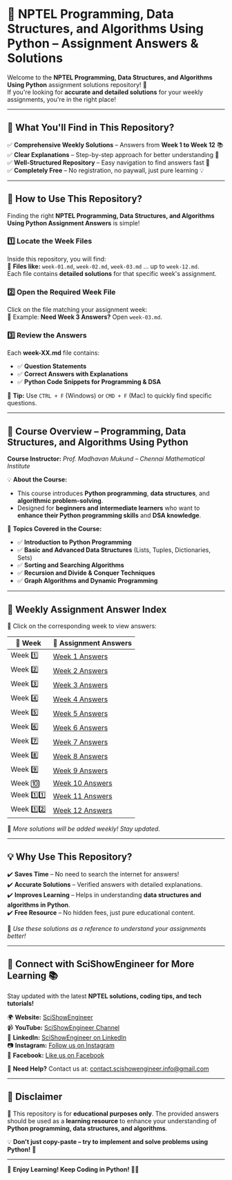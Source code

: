 # 🚀 NPTEL Programming, Data Structures, and Algorithms Using Python – Assignment Answers & Solutions

Welcome to the **NPTEL Programming, Data Structures, and Algorithms Using Python** assignment solutions repository! 🎉  
If you're looking for **accurate and detailed solutions** for your weekly assignments, you're in the right place!  

---

## 🎯 What You'll Find in This Repository?
✅ **Comprehensive Weekly Solutions** – Answers from **Week 1 to Week 12** 📚  
✅ **Clear Explanations** – Step-by-step approach for better understanding 📝  
✅ **Well-Structured Repository** – Easy navigation to find answers fast 🚀  
✅ **Completely Free** – No registration, no paywall, just pure learning 💡  

---

## 📌 How to Use This Repository?  
Finding the right **NPTEL Programming, Data Structures, and Algorithms Using Python Assignment Answers** is simple!  

### 1️⃣ **Locate the Week Files**  
Inside this repository, you will find:  
📂 **Files like:** `week-01.md`, `week-02.md`, `week-03.md` ... up to `week-12.md`.  
Each file contains **detailed solutions** for that specific week's assignment.  

### 2️⃣ **Open the Required Week File**  
Click on the file matching your assignment week:  
📌 Example: **Need Week 3 Answers?** Open `week-03.md`.  

### 3️⃣ **Review the Answers**  
Each **week-XX.md** file contains:  
- ✅ **Question Statements**  
- ✅ **Correct Answers with Explanations**  
- ✅ **Python Code Snippets for Programming & DSA**  

📝 **Tip:** Use `CTRL + F` (Windows) or `CMD + F` (Mac) to quickly find specific questions.  

---

## 📜 Course Overview – Programming, Data Structures, and Algorithms Using Python
**Course Instructor:** *Prof. Madhavan Mukund – Chennai Mathematical Institute*  

💡 **About the Course:**  
- This course introduces **Python programming**, **data structures**, and **algorithmic problem-solving**.  
- Designed for **beginners and intermediate learners** who want to **enhance their Python programming skills** and **DSA knowledge**.  

📌 **Topics Covered in the Course:**  
- ✅ **Introduction to Python Programming**  
- ✅ **Basic and Advanced Data Structures** (Lists, Tuples, Dictionaries, Sets)  
- ✅ **Sorting and Searching Algorithms**  
- ✅ **Recursion and Divide & Conquer Techniques**  
- ✅ **Graph Algorithms and Dynamic Programming**  

---

## 📌 Weekly Assignment Answer Index  
📂 Click on the corresponding week to view answers:  

| 📅 **Week** | 🔗 **Assignment Answers** |
|------------|--------------------------|
| Week 1️⃣  | [Week 1 Answers](week-01.md) |
| Week 2️⃣  | [Week 2 Answers](week-02.md) |
| Week 3️⃣  | [Week 3 Answers](week-03.md) |
| Week 4️⃣  | [Week 4 Answers](week-04.md) |
| Week 5️⃣  | [Week 5 Answers](week-05.md) |
| Week 6️⃣  | [Week 6 Answers](week-06.md) |
| Week 7️⃣  | [Week 7 Answers](week-07.md) |
| Week 8️⃣  | [Week 8 Answers](week-08.md) |
| Week 9️⃣  | [Week 9 Answers](week-09.md) |
| Week 🔟  | [Week 10 Answers](week-10.md) |
| Week 1️⃣1️⃣ | [Week 11 Answers](week-11.md) |
| Week 1️⃣2️⃣ | [Week 12 Answers](week-12.md) |

📌 *More solutions will be added weekly! Stay updated.*  

---

## 💡 Why Use This Repository?
✔️ **Saves Time** – No need to search the internet for answers!  
✔️ **Accurate Solutions** – Verified answers with detailed explanations.  
✔️ **Improves Learning** – Helps in understanding **data structures and algorithms in Python**.  
✔️ **Free Resource** – No hidden fees, just pure educational content.  

📌 *Use these solutions as a reference to understand your assignments better!*  

---

## 🔗 Connect with SciShowEngineer for More Learning 📚
Stay updated with the latest **NPTEL solutions, coding tips, and tech tutorials!**  

🌍 **Website:** [SciShowEngineer](https://scishowengineer.com/)  
📹 **YouTube:** [SciShowEngineer Channel](https://www.youtube.com/@scishowengineer_)  
💼 **LinkedIn:** [SciShowEngineer on LinkedIn](https://www.linkedin.com/company/scishowengineer/)  
📷 **Instagram:** [Follow us on Instagram](https://www.instagram.com/scishowengineer/)  
📘 **Facebook:** [Like us on Facebook](https://www.facebook.com/SciShowEngineer/)  

📩 **Need Help?** Contact us at: [contact.scishowengineer.info@gmail.com](mailto:contact.scishowengineer.info@gmail.com)  

---

## 📢 **Disclaimer**  
🚨 This repository is for **educational purposes only**. The provided answers should be used as a **learning resource** to enhance your understanding of **Python programming, data structures, and algorithms**.  

💡 **Don't just copy-paste – try to implement and solve problems using Python!** 🚀  

---

🌟 **Enjoy Learning! Keep Coding in Python!** 🐍🔥  
